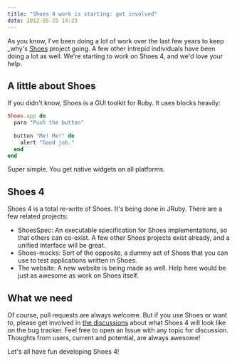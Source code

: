 ```yaml
---
title: "Shoes 4 work is starting: get involved"
date: 2012-05-25 14:23
---
```


As you know, I've been doing a lot of work over the last few years to keep
\_why's [Shoes](http://shoesrb.com) project going. A few other intrepid
individuals have been doing a lot as well. We're starting to work on Shoes 4,
and we'd love your help.

## A little about Shoes

If you didn't know, Shoes is a GUI toolkit for Ruby. It uses blocks heavily:

``` ruby
Shoes.app do
  para "Push the button"
  
  button "Me! Me!" do
    alert "Good job."
  end
end
```

Super simple. You get native widgets on all platforms.

## Shoes 4

Shoes 4 is a total re-write of Shoes. It's being done in JRuby. There are a
few related projects:

* ShoesSpec: An executable specification for Shoes implementations, so that
  others can co-exist. A few other Shoes projects exist already, and a unified
  interface will be great.
* Shoes-mocks: Sort of the opposite, a dummy set of Shoes that you can use to
  test applications written in Shoes.
* The website: A new website is being made as well. Help here would be just as
  awesome as work on Shoes itself.

## What we need

Of course, pull requests are always welcome. But if you use Shoes or want to,
please get involved in [the discussions](http://github.com/shoes/shoes4/issues)
about what Shoes 4 will look like on the bug tracker. Feel free to open an
Issue with any topic for discussion. Thoughts from users, current and potential,
are always awesome!

Let's all have fun developing Shoes 4!
